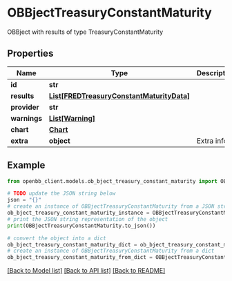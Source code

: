# OBBjectTreasuryConstantMaturity

OBBject with results of type TreasuryConstantMaturity

## Properties

Name | Type | Description | Notes
------------ | ------------- | ------------- | -------------
**id** | **str** |  | [optional] 
**results** | [**List[FREDTreasuryConstantMaturityData]**](FREDTreasuryConstantMaturityData.md) |  | [optional] 
**provider** | **str** |  | [optional] 
**warnings** | [**List[Warning]**](Warning.md) |  | [optional] 
**chart** | [**Chart**](Chart.md) |  | [optional] 
**extra** | **object** | Extra info. | [optional] 

## Example

```python
from openbb_client.models.ob_bject_treasury_constant_maturity import OBBjectTreasuryConstantMaturity

# TODO update the JSON string below
json = "{}"
# create an instance of OBBjectTreasuryConstantMaturity from a JSON string
ob_bject_treasury_constant_maturity_instance = OBBjectTreasuryConstantMaturity.from_json(json)
# print the JSON string representation of the object
print(OBBjectTreasuryConstantMaturity.to_json())

# convert the object into a dict
ob_bject_treasury_constant_maturity_dict = ob_bject_treasury_constant_maturity_instance.to_dict()
# create an instance of OBBjectTreasuryConstantMaturity from a dict
ob_bject_treasury_constant_maturity_from_dict = OBBjectTreasuryConstantMaturity.from_dict(ob_bject_treasury_constant_maturity_dict)
```
[[Back to Model list]](../README.md#documentation-for-models) [[Back to API list]](../README.md#documentation-for-api-endpoints) [[Back to README]](../README.md)


